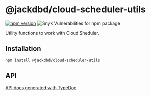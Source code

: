 # @jackdbd/cloud-scheduler-utils

[![npm version](https://badge.fury.io/js/@jackdbd%2Fcloud-scheduler-utils.svg)](https://badge.fury.io/js/@jackdbd%2Fcloud-scheduler-utils)
![Snyk Vulnerabilities for npm package](https://img.shields.io/snyk/vulnerabilities/npm/@jackdbd%2Fcloud-scheduler-utils)

Utility functions to work with Cloud Sheduler.

## Installation

```sh
npm install @jackdbd/cloud-scheduler-utils
```

## API

[API docs generated with TypeDoc](https://jackdbd.github.io/calderone/cloud-scheduler-utils/)
